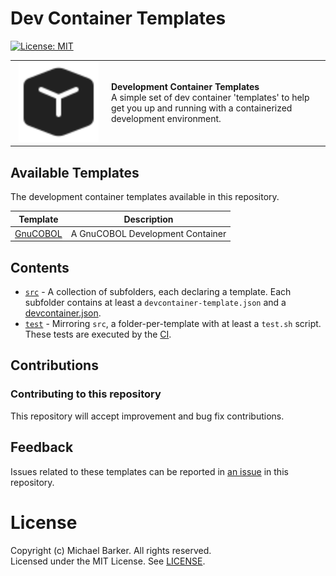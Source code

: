 # Dev Container Templates
[![License: MIT](https://img.shields.io/badge/License-MIT-yellow.svg)](https://opensource.org/licenses/MIT)

<table style="width: 100%; border-style: none;">
    <tr>
        <td style="width: 140px; text-align: center;">
            <a href="https://github.com/devcontainers">
            <img width="128px" src="https://raw.githubusercontent.com/microsoft/fluentui-system-icons/78c9587b995299d5bfc007a0077773556ecb0994/assets/Cube/SVG/ic_fluent_cube_32_filled.svg" alt="devcontainers organization logo"/>
            </a>
        </td>
        <td>
            <strong>Development Container Templates</strong><br />
            A simple set of dev container 'templates' to help get you up and running with a containerized development environment.
        </td>
    </tr>
</table>

## Available Templates

The development container templates available in this repository.

| Template | Description |
| -- | -- |
| [GnuCOBOL](src/gnucobol/README.md) | A GnuCOBOL Development Container |

## Contents

-   [`src`](src) - A collection of subfolders, each declaring a template. Each subfolder contains at least a
    `devcontainer-template.json` and a [devcontainer.json](https://containers.dev/implementors/json_reference/).
-   [`test`](test) - Mirroring `src`, a folder-per-template with at least a `test.sh` script. These tests are executed by the [CI](https://github.com/mrxcitement/devc-templates/blob/main/.github/workflows/test-pr.yaml).

## Contributions

### Contributing to this repository

This repository will accept improvement and bug fix contributions.

## Feedback

Issues related to these templates can be reported in [an issue](https://github.com/mrxcitement/devc-templates/issues) in this repository.

# License
Copyright (c) Michael Barker. All rights reserved. <br />
Licensed under the MIT License. See [LICENSE](LICENSE).

